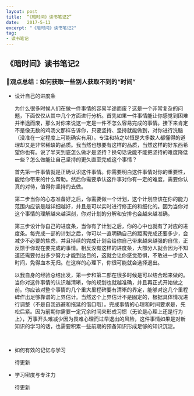 ```yaml
---
layout: post
title:  “《暗时间》读书笔记2”
date:   2017-5-11
excerpt: "《暗时间》读书笔记2"
tag:
- 读书笔记
---
```


## 《暗时间》读书笔记2

### 观点总结：如何获取一些别人获取不到的“时间”

- 设计自己的进度条

  ​       为什么很多时候人们在做一件事情的容易半途而废？这是一个非常复杂的问题，下面仅仅从其中几个方面进行分析。首先如果一件事情能让你感觉到困难并半途而废，那么对你来说这一定是一件不怎么容易完成的事情。接下来肯定不是像无数的鸡汤文那样告诉你，只要坚持、坚持就能做到，对你进行洗脑（没准在一定程度上可能确实有用）。专注和持之以恒是大多数人都懂得的道理却又是非常稀缺的品质。我当然也想要有这样的品质，当然这样的好东西希望你也有。说了半天到底怎么做才是坚持？换句话说能不能把坚持的难度降低一些？怎么做能让自己坚持的更久直至完成这个事情？

  ​       首先第一件事情就是正确认识这件事情。你需要明白这件事情对你的重要性，能给你带来的什么帮助。然后你需要承认这件事对你有一定的难度，需要你认真的对待，值得你坚持的去做。

  ​       第二步当你的心态准备好之后，你需要做一个计划，这个计划应该在你的能力范围内应该是越详细越好，并且是可以实时进行修正的和细化的。因为当你对这个事情的理解越来越深刻，你对计划的分解和安排也会越来越准确。

  ​       第三步设计你自己的进度条，当你有了计划之后，你的心中也就有了对应的进度条。每完成一部的计划之后，你可以一直明确自己的距离完成还要多少，会减少不必要的焦虑，并且持续的完成计划会给你自己带来越来越强的自信，正反馈于你现在要完成的事情。相反没有这样的进度条，大部分人就会因为不知道还需要付出多少努力才能到达目的，这就会让你感觉恐惧，不敢进一步投入时间，免得血本无归。在这样的心理下，你很可能就会选择退出。

  ​       以我自身的经验总结出发，第一步和第二部在很多时候是可以结合起来做的。当你对这件事情的认识越清晰，你的规划也就越准确，并且再正式开始做之前。你应该对整个事情的几个重大里程碑要有清晰的界定，能够对这几个里程碑作出足够靠谱的上界估计。当然这个上界估计不是固定的，根据具体情况进行调整（不是自我逃避和拖延的借口哦）。完成事情的心理和时间要求是，先松后紧。因为前期你需要一定冗余时间来形成习惯（无论是心理上还是行为上），万事开头难减少因为畏难心理而过早退出的风险，这件事情如果是对新知识的学习的话，也需要积累一些前期的预备知识形成足够的知识沉淀。

  ​

- 如何有效的记忆与学习

  待更新

- 学习密度与专注力

  待更新

  ​